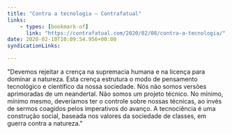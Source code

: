 ```yaml
---
title: "Contra a tecnologia – Contrafatual"
links:
    - types: [bookmark-of]
      link: "https://contrafatual.com/2020/02/08/contra-a-tecnologia/"
date: 2020-02-10T10:09:54.956+00:00
syndicationLinks:

---
```


"Devemos rejeitar a crença na supremacia humana e na licença para dominar a natureza. Esta crença estrutura o modo de pensamento tecnológico e científico da nossa sociedade. Nós não somos versões aprimoradas de um neandertal. Não somos um projeto técnico. No mínimo, mínimo mesmo, deveríamos ter o controle sobre nossas técnicas, ao invés de sermos coagidos pelos imperativos do avanço. A tecnociência é uma construção social, baseada nos valores da sociedade de classes, em guerra contra a natureza."